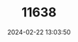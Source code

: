 ---
title: "11638"
category: "Leptailurus serval"
draft: false
date: 2024-02-22 13:03:50
languages:
  French: ["Chat-tigre"]
  English: ["Serval"]
---